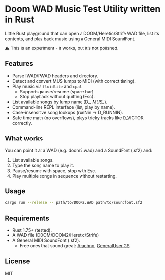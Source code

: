 # Doom WAD Music Test Utility written in Rust

Little Rust playground that can open a DOOM/Heretic/Strife WAD file, list its contents, and play back music using a General MIDI SoundFont.

⚠️ This is an experiment - it works, but it’s not polished.

## Features

* Parse IWAD/PWAD headers and directory.
* Detect and convert MUS lumps to MIDI (with correct timing).
* Play music via `fluidlite` and `cpal`
  * Supports pause/resume (space bar).
  * Stop playback without quitting (Esc).
* List available songs by lump name (D_*, MUS_*).
* Command-line REPL interface (list, play by name).
* Case-insensitive song lookups (runNin → D_RUNNIN).
* Safe time math (no overflows), plays tricky tracks like D_VICTOR correctly.

## What works

You can point it at a WAD (e.g. doom2.wad) and a SoundFont (.sf2) and:
1. List available songs.
2. Type the song name to play it.
3. Pause/resume with space, stop with Esc.
4. Play multiple songs in sequence without restarting.

## Usage
```bash
cargo run --release -- path/to/DOOM2.WAD path/to/soundfont.sf2
```

## Requirements

* Rust 1.75+ (tested).
* A WAD file (DOOM/DOOM2/Heretic/Strife)
* A General MIDI SoundFont (.sf2).
  * Free ones that sound great: [Arachno](href=http://www.arachnosoft.com/main/soundfont.php), [GeneralUser GS](https://schristiancollins.com/generaluser.php)

## License
MIT